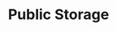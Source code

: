 ---
title: "Public Storage"
url: /chesapeake/public-storage-north-battlefield-boulevard/
shop: Mieten
---